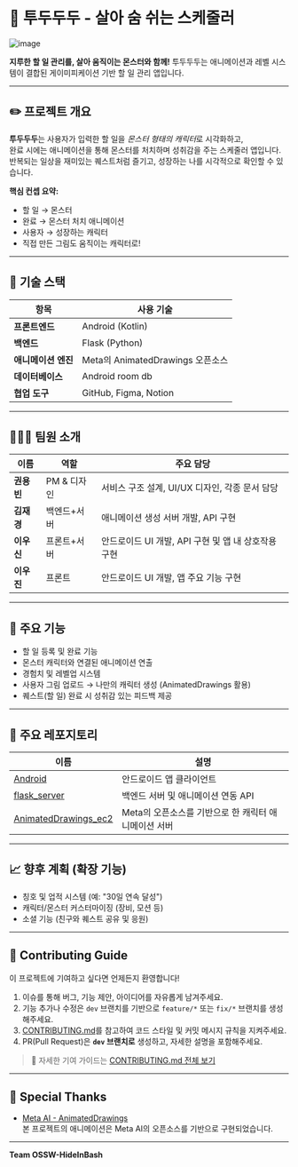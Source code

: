 # 📝 투두두두 - 살아 숨 쉬는 스케줄러

![image](https://github.com/user-attachments/assets/fbe1aff8-ce7a-4cdd-9179-d4b1fcba3bd8)


**지루한 할 일 관리를, 살아 움직이는 몬스터와 함께!**
투두두두는 애니메이션과 레벨 시스템이 결합된 게이미피케이션 기반 할 일 관리 앱입니다.

---

## ✏️ 프로젝트 개요

**투두두두**는 사용자가 입력한 할 일을 *몬스터 형태의 캐릭터*로 시각화하고,  
완료 시에는 애니메이션을 통해 몬스터를 처치하며 성취감을 주는 스케줄러 앱입니다.  
반복되는 일상을 재미있는 퀘스트처럼 즐기고, 성장하는 나를 시각적으로 확인할 수 있습니다.

**핵심 컨셉 요약:**
- 할 일 → 몬스터
- 완료 → 몬스터 처치 애니메이션
- 사용자 → 성장하는 캐릭터
- 직접 만든 그림도 움직이는 캐릭터로!

---

## 🔧 기술 스택

| 항목 | 사용 기술 |
|------|------------|
| **프론트엔드** | Android (Kotlin) |
| **백엔드** | Flask (Python) |
| **애니메이션 엔진** | Meta의 AnimatedDrawings 오픈소스 |
| **데이터베이스** | Android room db |
| **협업 도구** | GitHub, Figma, Notion |

---

## 🧑‍🤝‍🧑 팀원 소개

| 이름 | 역할 | 주요 담당 |
|------|------|-----------|
| **권용빈** | PM & 디자인 | 서비스 구조 설계, UI/UX 디자인, 각종 문서 담당 |
| **김재경** | 백엔드+서버 | 애니메이션 생성 서버 개발, API 구현 |
| **이우신** | 프론트+서버 | 안드로이드 UI 개발, API 구현 및 앱 내 상호작용 구현 |
| **이우진** | 프론트 | 안드로이드 UI 개발, 앱 주요 기능 구현 |

---

## 🧩 주요 기능

- 할 일 등록 및 완료 기능
- 몬스터 캐릭터와 연결된 애니메이션 연출
- 경험치 및 레벨업 시스템
- 사용자 그림 업로드 → 나만의 캐릭터 생성 (AnimatedDrawings 활용)
- 퀘스트(할 일) 완료 시 성취감 있는 피드백 제공

---

## 📁 주요 레포지토리

| 이름 | 설명 |
|------|------|
| [Android](https://github.com/OSSW-HideInBash/Android) | 안드로이드 앱 클라이언트 |
| [flask_server](https://github.com/OSSW-HideInBash/flask_server) | 백엔드 서버 및 애니메이션 연동 API |
| [AnimatedDrawings_ec2](https://github.com/OSSW-HideInBash/AnimatedDrawings_ec2) | Meta의 오픈소스를 기반으로 한 캐릭터 애니메이션 서버 |

---

## 📈 향후 계획 (확장 기능)

- 칭호 및 업적 시스템 (예: "30일 연속 달성")
- 캐릭터/몬스터 커스터마이징 (장비, 모션 등)
- 소셜 기능 (친구와 퀘스트 공유 및 응원)

---

## 🤝 Contributing Guide

이 프로젝트에 기여하고 싶다면 언제든지 환영합니다!

1. 이슈를 통해 버그, 기능 제안, 아이디어를 자유롭게 남겨주세요.
2. 기능 추가나 수정은 `dev` 브랜치를 기반으로 `feature/*` 또는 `fix/*` 브랜치를 생성해주세요.
3. [CONTRIBUTING.md](https://github.com/OSSW-HideInBash/.github/blob/main/CONTRIBUTING.md)를 참고하여 코드 스타일 및 커밋 메시지 규칙을 지켜주세요.
4. PR(Pull Request)은 **`dev` 브랜치로** 생성하고, 자세한 설명을 포함해주세요.

> 🔗 자세한 기여 가이드는 [CONTRIBUTING.md 전체 보기](https://github.com/OSSW-HideInBash/.github/blob/main/CONTRIBUTING.md)

---

## 🙏 Special Thanks

- [Meta AI - AnimatedDrawings](https://github.com/facebookresearch/AnimatedDrawings)  
  본 프로젝트의 애니메이션은 Meta AI의 오픈소스를 기반으로 구현되었습니다.

---

**Team OSSW-HideInBash**
